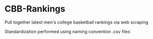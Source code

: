 # CBB-Rankings
Pull together latest men's college basketball rankings via web scraping

Standardization performed using naming convention .csv files
